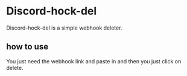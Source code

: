 # Discord-hock-del
Discord-hock-del is a simple webhook deleter.

## how to use
You just need the webhook link and paste in and then you just click on delete.
